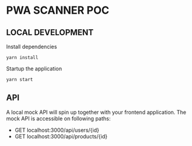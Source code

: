 # PWA SCANNER POC

## LOCAL DEVELOPMENT

Install dependencies
```
yarn install
```

Startup the application
```
yarn start
```

## API

A local mock API will spin up together with your frontend application. The mock API is accessible on following paths:

* GET localhost:3000/api/users/{id}
* GET localhost:3000/api/products/{id}
